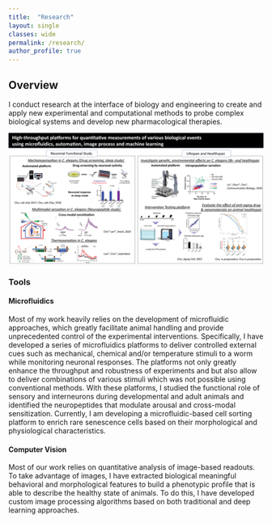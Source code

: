 ```yaml
---
title:  "Research"
layout: single
classes: wide
permalink: /research/
author_profile: true
---
```

## Overview
I conduct research at the interface of biology and engineering to create and apply new experimental and computational methods to probe complex biological systems and develop new pharmacological therapies. 

![Research Summary](/assets/images/research/ResearchSummary.png)

### Tools
#### Microfluidics 
Most of my work heavily relies on the development of microfluidic approaches, which greatly facilitate animal handling and provide unprecedented control of the experimental interventions. Specifically, I have developed a series of microfluidics platforms to deliver controlled external cues such as mechanical, chemical and/or temperature stimuli to a worm while monitoring neuronal responses. The platforms not only greatly enhance the throughput and robustness of experiments and but also allow to deliver combinations of various stimuli which was not possible using conventional methods. With these platforms, I studied the functional role of sensory and interneurons during developmental and adult animals and identified the neuropeptides that modulate arousal and cross-modal sensitization. 
Currently, I am developing a microfluidic-based cell sorting platform to enrich rare senescence cells based on their morphological and physiological characteristics. 

#### Computer Vision
Most of our work relies on quantitative analysis of image-based readouts. To take advantage of images, I have extracted biological meaningful behavioral and morphological features to build a phenotypic profile that is able to describe the healthy state of animals. To do this, I have developed custom image processing algorithms based on both traditional and deep learning approaches. 

